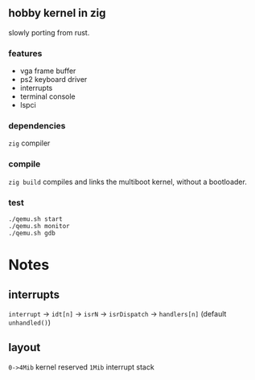 ## hobby kernel in zig

slowly porting from rust.

### features

 - vga frame buffer
 - ps2 keyboard driver
 - interrupts
 - terminal console
 - lspci

### dependencies

`zig` compiler

### compile

`zig build` compiles and links the multiboot kernel, without a bootloader.

### test

`./qemu.sh start`  
`./qemu.sh monitor`  
`./qemu.sh gdb`  

# Notes

## interrupts

`interrupt` -> `idt[n]` -> `isrN` -> `isrDispatch` -> `handlers[n]` (default `unhandled()`)

## layout

`0->4Mib` kernel reserved
`1Mib` interrupt stack
